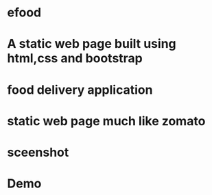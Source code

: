 # efood
# A static web page built using html,css and bootstrap 
# food delivery application 
# static web page much like zomato
# sceenshot
# Demo
